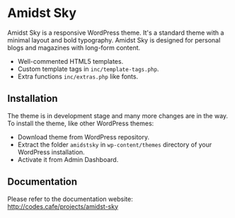 Amidst Sky
===

Amidst Sky is a responsive WordPress theme. It's a standard theme with a minimal layout and bold typography. Amidst Sky is designed for personal blogs and magazines with long-form content.

* Well-commented HTML5 templates.
* Custom template tags in `inc/template-tags.php`.
* Extra functions `inc/extras.php` like fonts.

Installation
---------------

The theme is in development stage and many more changes are in the way. To install the theme, like other WordPress themes:

* Download theme from WordPress repository.
* Extract the folder `amidstsky` in `wp-content/themes` directory of your WordPress installation.
* Activate it from Admin Dashboard.

Documentation
---------------

Please refer to the documentation website: http://codes.cafe/projects/amidst-sky